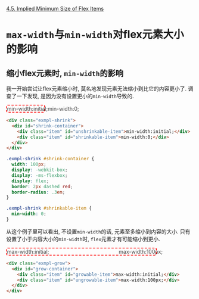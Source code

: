 [4.5. Implied Minimum Size of Flex Items](https://drafts.csswg.org/css-flexbox/#min-size-auto)

# `max-width`与`min-width`对flex元素大小的影响

## 缩小flex元素时, `min-width`的影响

我一开始尝试让flex元素缩小时, 莫名地发现元素无法缩小到比它的内容更小了. 调查了一下发现, 是因为没有设置更小的`min-width`导致的.

<style>
.exmpl-shrink #shrink-container {
  width: 100px;
  display: -webkit-box;
  display: -ms-flexbox;
  display: flex;
  border: 2px dashed red;
  border-radius: .3em;
}

.exmpl-shrink #shrinkable-item {
  min-width: 0;
}

.exmpl-shrink .item {
  white-space: pre;
  opacity: .8;
}
</style>
<div class="exmpl-shrink">
  <div id="shrink-container">
    <div class="item" id="unshrinkable-item">min-width:initial;</div>
    <div class="item" id="shrinkable-item">min-width:0;</div>
  </div>
</div>

```html
<div class="exmpl-shrink">
  <div id="shrink-container">
    <div class="item" id="unshrinkable-item">min-width:initial;</div>
    <div class="item" id="shrinkable-item">min-width:0;</div>
  </div>
</div>
```

```css
.exmpl-shrink #shrink-container {
  width: 100px;
  display: -webkit-box;
  display: -ms-flexbox;
  display: flex;
  border: 2px dashed red;
  border-radius: .3em;
}

.exmpl-shrink #shrinkable-item {
  min-width: 0;
}
```

从这个例子里可以看出, 不设置`min-width`的话, 元素至多缩小到内容的大小. 只有设置了小于内容大小的`min-width`时, `flex`元素才有可能缩小到更小.

<style>
.exmpl-grow #grow-container {
  width: 400px;
  display: -webkit-box;
  display: -ms-flexbox;
  display: flex;
  border: 2px dashed red;
  border-radius: .3em;
}

.exmpl-grow #ungrowable-item {
  max-width: 100px;
}

.exmpl-grow .item {
  -webkit-box-flex: 1;
      -ms-flex: 1;
          flex: 1;
  white-space: pre;
  opacity: .8;
}
</style>
<div class="exmpl-grow">
  <div id="grow-container">
    <div class="item" id="growable-item">max-width:initial;</div>
    <div class="item" id="ungrowable-item">max-width:100px;</div>
  </div>
</div>

```html
<div class="exmpl-grow">
  <div id="grow-container">
    <div class="item" id="growable-item">max-width:initial;</div>
    <div class="item" id="ungrowable-item">max-width:100px;</div>
  </div>
</div>
```